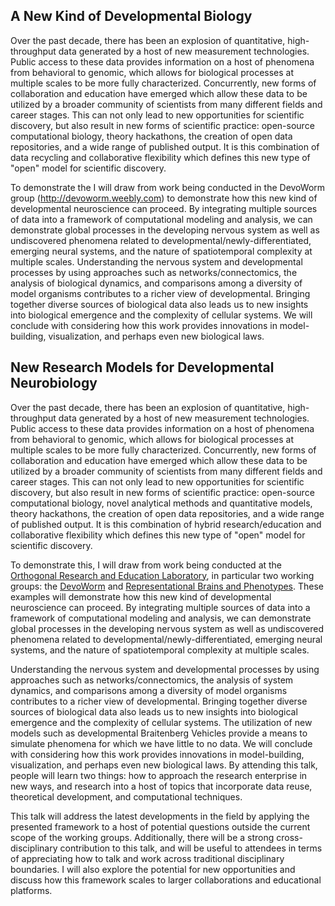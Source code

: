 ## A New Kind of Developmental Biology  

Over the past decade, there has been an explosion of quantitative, high-throughput data generated by a host of new measurement technologies. Public access to these data provides information on a host of phenomena from behavioral to genomic, which allows for biological processes at multiple scales to be more fully characterized. Concurrently, new forms of collaboration and education have emerged which allow these data to be utilized by a broader community of scientists from many different fields and career stages. This can not only lead to new opportunities for scientific discovery, but also result in new forms of scientific practice: open-source computational biology, theory hackathons, the creation of open data repositories, and a wide range of published output. It is this combination of data recycling and collaborative flexibility which defines this new type of "open" model for scientific discovery.  

To demonstrate the I will draw from work being conducted in the DevoWorm group (http://devoworm.weebly.com) to demonstrate how this new kind of developmental neuroscience can proceed. By integrating multiple sources of data into a framework of computational modeling and analysis, we can demonstrate global processes in the developing nervous system as well as undiscovered phenomena related to developmental/newly-differentiated, emerging neural systems, and the nature of spatiotemporal complexity at multiple scales. Understanding the nervous system and developmental processes by using approaches such as networks/connectomics, the analysis of biological dynamics, and comparisons among a diversity of model organisms contributes to a richer view of developmental. Bringing together diverse sources of biological data also leads us to new insights into biological emergence and the complexity of cellular systems. We will conclude with considering how this work provides innovations in model-building, visualization, and perhaps even new biological laws.  



## New Research Models for Developmental Neurobiology
Over the past decade, there has been an explosion of quantitative, high-throughput data generated by a host of new measurement technologies. Public access to these data provides information on a host of phenomena from behavioral to genomic, which allows for biological processes at multiple scales to be more fully characterized. Concurrently, new forms of collaboration and education have emerged which allow these data to be utilized by a broader community of scientists from many different fields and career stages. This can not only lead to new opportunities for scientific discovery, but also result in new forms of scientific practice: open-source computational biology, novel analytical methods and quantitative models, theory hackathons, the creation of open data repositories, and a wide range of published output. It is this combination of hybrid research/education and collaborative flexibility which defines this new type of "open" model for scientific discovery.

To demonstrate this, I will draw from work being conducted at the [Orthogonal Research and Education Laboratory](https://orthogonal-research.weebly.com/), in particular two working groups: the [DevoWorm](http://devoworm.weebly.com) and [Representational Brains and Phenotypes](https://representational-brains-phenotypes.weebly.com/). These examples will demonstrate how this new kind of developmental neuroscience can proceed. By integrating multiple sources of data into a framework of computational modeling and analysis, we can demonstrate global processes in the developing nervous system as well as undiscovered phenomena related to developmental/newly-differentiated, emerging neural systems, and the nature of spatiotemporal complexity at multiple scales.

Understanding the nervous system and developmental processes by using approaches such as networks/connectomics, the analysis of system dynamics, and comparisons among a diversity of model organisms contributes to a richer view of developmental. Bringing together diverse sources of biological data also leads us to new insights into biological emergence and the complexity of cellular systems. The utilization of new models such as developmental Braitenberg Vehicles provide a means to simulate phenomena for which we have little to no data. We will conclude with considering how this work provides innovations in model-building, visualization, and perhaps even new biological laws. By attending this talk, people will learn two things: how to approach the research enterprise in new ways, and research into a host of topics that incorporate data reuse, theoretical development, and computational techniques.

This talk will address the latest developments in the field by applying the presented framework to a host of potential questions outside the current scope of the working groups. Additionally, there will be a strong cross-disciplinary contribution to this talk, and will be useful to attendees in terms of appreciating how to talk and work across traditional disciplinary boundaries. I will also explore the potential for new opportunities and discuss how this framework scales to larger collaborations and educational platforms.
